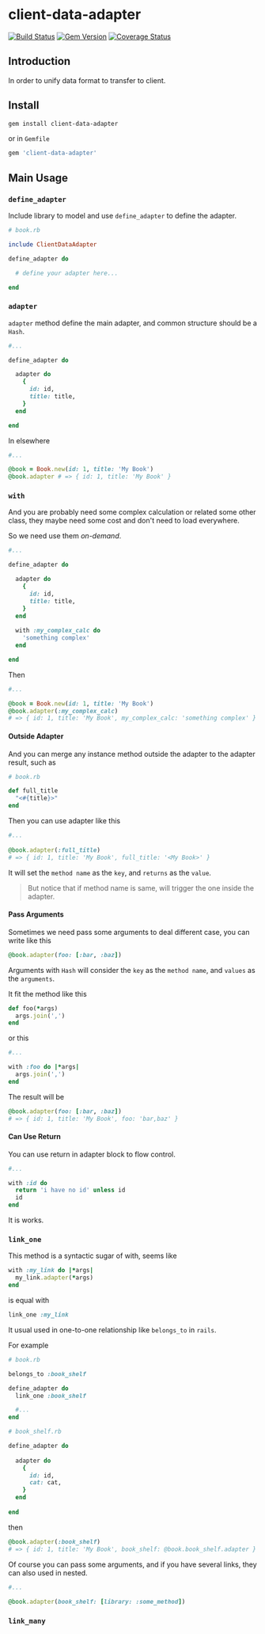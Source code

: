 # client-data-adapter

[![Build Status](https://travis-ci.org/jinghua000/client-data-adapter.svg?branch=master)](https://travis-ci.org/jinghua000/client-data-adapter)
[![Gem Version](https://badge.fury.io/rb/client-data-adapter.svg)](https://rubygems.org/gems/client-data-adapter)
[![Coverage Status](https://coveralls.io/repos/github/jinghua000/client-data-adapter/badge.svg?branch=master)](https://coveralls.io/github/jinghua000/client-data-adapter?branch=master)

## Introduction

In order to unify data format to transfer to client.

## Install 

```bash
gem install client-data-adapter
```

or in `Gemfile`

```ruby
gem 'client-data-adapter'
```

## Main Usage

### `define_adapter`

Include library to model and use `define_adapter` to define the adapter.

```ruby
# book.rb

include ClientDataAdapter

define_adapter do

  # define your adapter here...

end

```

### `adapter`

`adapter` method define the main adapter, and common structure should be a `Hash`. 

```ruby
#...

define_adapter do

  adapter do
    {
      id: id,
      title: title,
    }
  end

end
```

In elsewhere

```ruby
#...

@book = Book.new(id: 1, title: 'My Book')
@book.adapter # => { id: 1, title: 'My Book' } 

```

### `with`

And you are probably need some complex calculation or related some other class,
they maybe need some cost and don't need to load everywhere.

So we need use them *on-demand*.

```ruby
#...

define_adapter do

  adapter do
    {
      id: id,
      title: title,
    }
  end
  
  with :my_complex_calc do
    'something complex'
  end

end
```

Then

```ruby
#...

@book = Book.new(id: 1, title: 'My Book')
@book.adapter(:my_complex_calc) 
# => { id: 1, title: 'My Book', my_complex_calc: 'something complex' }
```

#### Outside Adapter

And you can merge any instance method outside the adapter to the adapter result, such as

```ruby
# book.rb

def full_title
  "<#{title}>"
end
```

Then you can use adapter like this

```ruby
#... 
 
@book.adapter(:full_title)
# => { id: 1, title: 'My Book', full_title: '<My Book>' }
```

It will set the `method name` as the `key`, and `returns` as the `value`.

> But notice that if method name is same, will trigger the one inside the adapter.

#### Pass Arguments

Sometimes we need pass some arguments to deal different case, you can write like this

```ruby
@book.adapter(foo: [:bar, :baz])
```

Arguments with `Hash` will consider the `key` as the `method name`,
and `values` as the `arguments`.

It fit the method like this  

```ruby
def foo(*args)
  args.join(',')
end
```

or this

```ruby
#...

with :foo do |*args|
  args.join(',')
end
```

The result will be 

```ruby
@book.adapter(foo: [:bar, :baz]) 
# => { id: 1, title: 'My Book', foo: 'bar,baz' }
```

#### Can Use Return

You can use return in adapter block to flow control.

```ruby
#...

with :id do
  return 'i have no id' unless id 
  id
end
``` 

It is works.

### `link_one`

This method is a syntactic sugar of with, seems like

```ruby
with :my_link do |*args|
  my_link.adapter(*args)
end
```

is equal with

```ruby
link_one :my_link
```

It usual used in one-to-one relationship like `belongs_to` in `rails`.

For example

```ruby
# book.rb

belongs_to :book_shelf 

define_adapter do
  link_one :book_shelf

  #...
end

```

```ruby
# book_shelf.rb

define_adapter do
  
  adapter do
    {
      id: id,
      cat: cat,
    }
  end
    
end
```

then

```ruby
@book.adapter(:book_shelf)
# => { id: 1, title: 'My Book', book_shelf: @book.book_shelf.adapter }
```

Of course you can pass some arguments, and if you have several links,
they can also used in nested.

```ruby
#...
 
@book.adapter(book_shelf: [library: :some_method])
```

### `link_many`